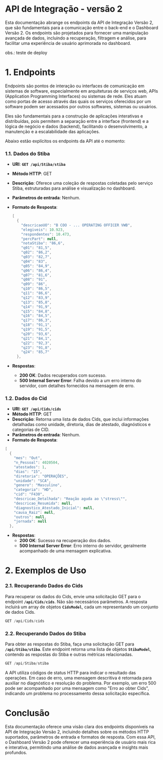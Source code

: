 # API de Integração - versão 2

Esta documentação abrange os endpoints da API de Integração Versão 2, que são fundamentais para a comunicação entre o back-end e o Dashboard Versão 2. Os endpoints são projetados para fornecer uma manipulação avançada de dados, incluindo a recuperação, filtragem e análise, para facilitar uma experiência de usuário aprimorada no dashboard.

obs.: teste de deploy

# 1. Endpoints

Endpoints são pontos de interação ou interfaces de comunicação em sistemas de software, especialmente em arquiteturas de serviços web, APIs (Application Programming Interfaces) ou sistemas de rede. Eles atuam como portas de acesso através das quais os serviços oferecidos por um software podem ser acessados por outros softwares, sistemas ou usuários.

Eles são fundamentais para a construção de aplicações interativas e distribuídas, pois permitem a separação entre a interface (frontend) e a lógica de negócio e dados (backend), facilitando o desenvolvimento, a manutenção e a escalabilidade das aplicações.

Abaixo estão explícitos os endpoints da API até o momento:

### 1.1. Dados do Stiba

- **URI**: **`GET /api/Stiba/stiba`**
- **Método HTTP**: GET
- **Descrição**: Oferece uma coleção de respostas coletadas pelo serviço Stiba, estruturadas para análise e visualização no dashboard.
- **Parâmetros de entrada**: Nenhum.
- **Formato de Resposta**:
    
    ```csharp
    [
      {
        "descricaoUO": "B COO - ... OPERATING OFFICER VWB",
        "elegiveis": 10.923,
        "respondentes": 10.473,
        "percPart": null,
        "notaStiba": "86,6",
        "q01": "81,5",
        "q02": "86,2",
        "q03": "82,7",
        "q04": "83",
        "q05": "84,9",
        "q06": "86,4",
        "q07": "81,6",
        "q08": "91",
        "q09": "86",
        "q10": "86,5",
        "q11": "86,6",
        "q12": "83,9",
        "q13": "85,8",
        "q14": "91,9",
        "q15": "84,8",
        "q16": "84,5",
        "q17": "86,3",
        "q18": "91,1",
        "q19": "91,5",
        "q20": "93,6",
        "q21": "84,1",
        "q22": "92,3",
        "q23": "91,8",
        "q24": "85,7"
      },
    
- **Respostas**:
    - **200 OK**: Dados recuperados com sucesso.
    - **500 Internal Server Error**: Falha devido a um erro interno do servidor, com detalhes fornecidos na mensagem de erro.

### 1.2. Dados do Cid

- **URI**: **`GET /api/Cids/cids`**
- **Método HTTP**: GET
- **Descrição**: Retorna uma lista de dados Cids, que inclui informações detalhadas como unidade, diretoria, dias de atestado, diagnósticos e categorias de CID.
- **Parâmetros de entrada**: Nenhum.
- **Formato de Resposta**:
    
```csharp
[
  {
    "mes": "Out",
    "n_Pessoal": 4020504,
    "atestados": 1,
    "dias": "15",
    "diretoria": "OPERAÇÕES",
    "unidade": "SCA",
    "genero": "Masculino",
    "categoria": "HD",
    "cid": "F430",
    "descricao_Detalhada": "Reação aguda ao \"stress\"",
    "descricao_Resumida": null,
    "diagnostico_Atestado_Inicial": null,
    "causa_Raiz": null,
    "outros": null,
    "jornada": null
  },
 ```   
- **Respostas**:
    - **200 OK**: Sucesso na recuperação dos dados.
    - **500 Internal Server Error**: Erro interno do servidor, geralmente acompanhado de uma mensagem explicativa.

# 2. Exemplos de Uso

### **2.1. Recuperando Dados do Cids**

Para recuperar os dados do Cids, envie uma solicitação GET para o endpoint **`/api/Cids/cids`**. Não são necessários parâmetros. A resposta incluirá um array de objetos **`CidsModel`**, cada um representando um conjunto de dados Cids.

```csharp
GET /api/Cids/cids
```
### **2.2. Recuperando Dados do Stiba**

Para obter as respostas do Stiba, faça uma solicitação GET para **`/api/Stiba/stiba`**. Este endpoint retorna uma lista de objetos **`StibaModel`**, contendo as respostas do Stiba e outras métricas relacionadas.

```csharp
GET /api/Stiba/stiba
```

A API utiliza códigos de status HTTP para indicar o resultado das operações. Em caso de erro, uma mensagem descritiva é retornada para auxiliar no diagnóstico e resolução do problema. Por exemplo, um erro 500 pode ser acompanhado por uma mensagem como "Erro ao obter Cids", indicando um problema no processamento dessa solicitação específica.

# Conclusão

Esta documentação oferece uma visão clara dos endpoints disponíveis na API de Integração Versão 2, incluindo detalhes sobre os métodos HTTP suportados, parâmetros de entrada e formatos de resposta. Com essa API, o Dashboard Versão 2 pode oferecer uma experiência de usuário mais rica e interativa, permitindo uma análise de dados avançada e insights mais profundos.
